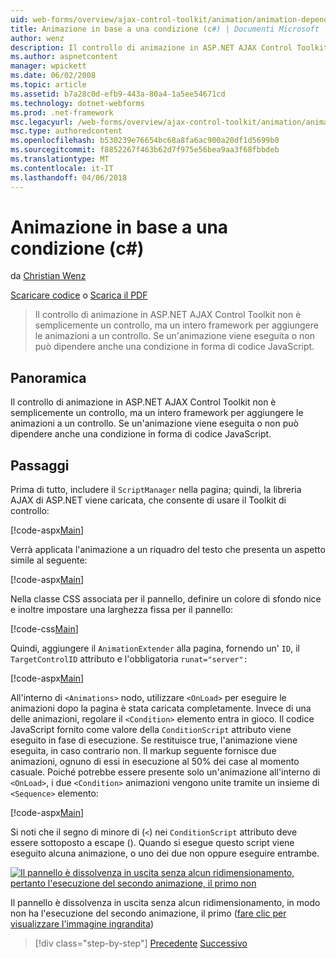 ```yaml
---
uid: web-forms/overview/ajax-control-toolkit/animation/animation-depending-on-a-condition-cs
title: Animazione in base a una condizione (c#) | Documenti Microsoft
author: wenz
description: Il controllo di animazione in ASP.NET AJAX Control Toolkit non è semplicemente un controllo, ma un intero framework per aggiungere le animazioni a un controllo. Se è un'animazione...
ms.author: aspnetcontent
manager: wpickett
ms.date: 06/02/2008
ms.topic: article
ms.assetid: b7a28c0d-efb9-443a-80a4-1a5ee54671cd
ms.technology: dotnet-webforms
ms.prod: .net-framework
msc.legacyurl: /web-forms/overview/ajax-control-toolkit/animation/animation-depending-on-a-condition-cs
msc.type: authoredcontent
ms.openlocfilehash: b530239e76654bc68a8fa6ac900a20df1d5699b0
ms.sourcegitcommit: f8852267f463b62d7f975e56bea9aa3f68fbbdeb
ms.translationtype: MT
ms.contentlocale: it-IT
ms.lasthandoff: 04/06/2018
---
```

<a name="animation-depending-on-a-condition-c"></a>Animazione in base a una condizione (c#)
====================
da [Christian Wenz](https://github.com/wenz)

[Scaricare codice](http://download.microsoft.com/download/f/9/a/f9a26acd-8df4-4484-8a18-199e4598f411/Animation4.cs.zip) o [Scarica il PDF](http://download.microsoft.com/download/6/7/1/6718d452-ff89-4d3f-a90e-c74ec2d636a3/animation4CS.pdf)

> Il controllo di animazione in ASP.NET AJAX Control Toolkit non è semplicemente un controllo, ma un intero framework per aggiungere le animazioni a un controllo. Se un'animazione viene eseguita o non può dipendere anche una condizione in forma di codice JavaScript.


## <a name="overview"></a>Panoramica

Il controllo di animazione in ASP.NET AJAX Control Toolkit non è semplicemente un controllo, ma un intero framework per aggiungere le animazioni a un controllo. Se un'animazione viene eseguita o non può dipendere anche una condizione in forma di codice JavaScript.

## <a name="steps"></a>Passaggi

Prima di tutto, includere il `ScriptManager` nella pagina; quindi, la libreria AJAX di ASP.NET viene caricata, che consente di usare il Toolkit di controllo:

[!code-aspx[Main](animation-depending-on-a-condition-cs/samples/sample1.aspx)]

Verrà applicata l'animazione a un riquadro del testo che presenta un aspetto simile al seguente:

[!code-aspx[Main](animation-depending-on-a-condition-cs/samples/sample2.aspx)]

Nella classe CSS associata per il pannello, definire un colore di sfondo nice e inoltre impostare una larghezza fissa per il pannello:

[!code-css[Main](animation-depending-on-a-condition-cs/samples/sample3.css)]

Quindi, aggiungere il `AnimationExtender` alla pagina, fornendo un' `ID`, il `TargetControlID` attributo e l'obbligatoria `runat="server":`

[!code-aspx[Main](animation-depending-on-a-condition-cs/samples/sample4.aspx)]

All'interno di `<Animations>` nodo, utilizzare `<OnLoad>` per eseguire le animazioni dopo la pagina è stata caricata completamente. Invece di una delle animazioni, regolare il `<Condition>` elemento entra in gioco. Il codice JavaScript fornito come valore della `ConditionScript` attributo viene eseguito in fase di esecuzione. Se restituisce true, l'animazione viene eseguita, in caso contrario non. Il markup seguente fornisce due animazioni, ognuno di essi in esecuzione al 50% dei case al momento casuale. Poiché potrebbe essere presente solo un'animazione all'interno di `<OnLoad>`, i due `<Condition>` animazioni vengono unite tramite un insieme di `<Sequence>` elemento:

[!code-aspx[Main](animation-depending-on-a-condition-cs/samples/sample5.aspx)]

Si noti che il segno di minore di (`<`) nei `ConditionScript` attributo deve essere sottoposto a escape (). Quando si esegue questo script viene eseguito alcuna animazione, o uno dei due non oppure eseguire entrambe.


[![Il pannello è dissolvenza in uscita senza alcun ridimensionamento, pertanto l'esecuzione del secondo animazione, il primo non](animation-depending-on-a-condition-cs/_static/image2.png)](animation-depending-on-a-condition-cs/_static/image1.png)

Il pannello è dissolvenza in uscita senza alcun ridimensionamento, in modo non ha l'esecuzione del secondo animazione, il primo ([fare clic per visualizzare l'immagine ingrandita](animation-depending-on-a-condition-cs/_static/image3.png))

> [!div class="step-by-step"]
> [Precedente](executing-several-animations-after-each-other-cs.md)
> [Successivo](picking-one-animation-out-of-a-list-cs.md)
